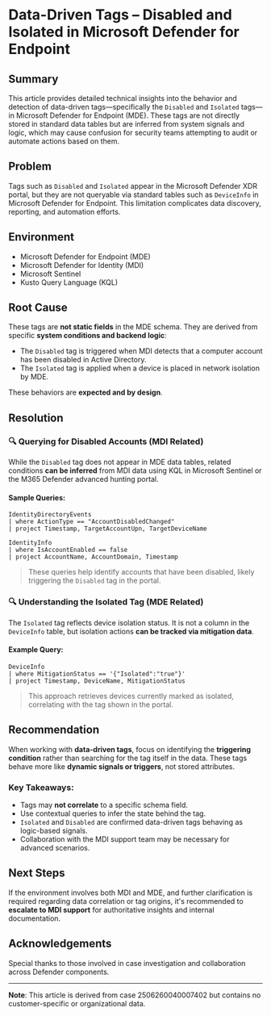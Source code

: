 
# Data-Driven Tags – Disabled and Isolated in Microsoft Defender for Endpoint

## Summary

This article provides detailed technical insights into the behavior and detection of data-driven tags—specifically the `Disabled` and `Isolated` tags—in Microsoft Defender for Endpoint (MDE). These tags are not directly stored in standard data tables but are inferred from system signals and logic, which may cause confusion for security teams attempting to audit or automate actions based on them.

## Problem

Tags such as `Disabled` and `Isolated` appear in the Microsoft Defender XDR portal, but they are not queryable via standard tables such as `DeviceInfo` in Microsoft Defender for Endpoint. This limitation complicates data discovery, reporting, and automation efforts.

## Environment

- Microsoft Defender for Endpoint (MDE)
- Microsoft Defender for Identity (MDI)
- Microsoft Sentinel
- Kusto Query Language (KQL)

## Root Cause

These tags are **not static fields** in the MDE schema. They are derived from specific **system conditions and backend logic**:

- The `Disabled` tag is triggered when MDI detects that a computer account has been disabled in Active Directory.
- The `Isolated` tag is applied when a device is placed in network isolation by MDE.

These behaviors are **expected and by design**.

## Resolution

### 🔍 Querying for Disabled Accounts (MDI Related)

While the `Disabled` tag does not appear in MDE data tables, related conditions **can be inferred** from MDI data using KQL in Microsoft Sentinel or the M365 Defender advanced hunting portal.

#### Sample Queries:

```kql
IdentityDirectoryEvents
| where ActionType == "AccountDisabledChanged"
| project Timestamp, TargetAccountUpn, TargetDeviceName
```

```kql
IdentityInfo
| where IsAccountEnabled == false
| project AccountName, AccountDomain, Timestamp
```

> These queries help identify accounts that have been disabled, likely triggering the `Disabled` tag in the portal.

### 🔍 Understanding the Isolated Tag (MDE Related)

The `Isolated` tag reflects device isolation status. It is not a column in the `DeviceInfo` table, but isolation actions **can be tracked via mitigation data**.

#### Example Query:

```kql
DeviceInfo
| where MitigationStatus == '{"Isolated":"true"}'
| project Timestamp, DeviceName, MitigationStatus
```

> This approach retrieves devices currently marked as isolated, correlating with the tag shown in the portal.

## Recommendation

When working with **data-driven tags**, focus on identifying the **triggering condition** rather than searching for the tag itself in the data. These tags behave more like **dynamic signals or triggers**, not stored attributes.

### Key Takeaways:
- Tags may **not correlate** to a specific schema field.
- Use contextual queries to infer the state behind the tag.
- `Isolated` and `Disabled` are confirmed data-driven tags behaving as logic-based signals.
- Collaboration with the MDI support team may be necessary for advanced scenarios.

## Next Steps

If the environment involves both MDI and MDE, and further clarification is required regarding data correlation or tag origins, it's recommended to **escalate to MDI support** for authoritative insights and internal documentation.

## Acknowledgements

Special thanks to those involved in case investigation and collaboration across Defender components.

---

**Note**: This article is derived from case 2506260040007402 but contains no customer-specific or organizational data.
